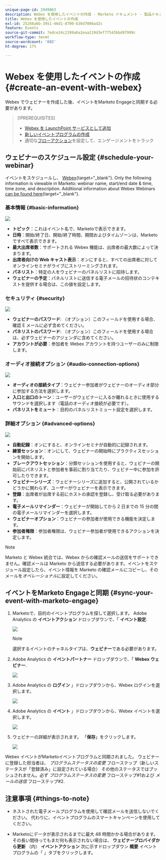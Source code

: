 ```yaml
---
unique-page-id: 2949863
description: Webex を使用したイベントの作成 - Marketo ドキュメント - 製品ドキュメント
title: Webex を使用したイベントの作成
exl-id: 25266a6b-3951-46d1-8700-b36d7086ad2c
feature: Events
source-git-commit: 7edce24c2199a6a2eaa119d3ef77543bbd97999c
workflow-type: tm+mt
source-wordcount: '602'
ht-degree: 17%

---
```


# Webex を使用したイベントの作成 {#create-an-event-with-webex}

Webex でウェビナーを作成した後、イベントをMarketo Engageと同期する必要があります。

>[!PREREQUISITES]
>
>* [Webex を LaunchPoint サービスとして追加](/help/marketo/product-docs/administration/additional-integrations/add-webex-as-a-launchpoint-service.md)
>* [新しいイベントプログラムの作成](/help/marketo/product-docs/demand-generation/events/understanding-events/create-a-new-event-program.md)
>* 適切な[フローアクション](/help/marketo/product-docs/core-marketo-concepts/smart-campaigns/flow-actions/add-a-flow-step-to-a-smart-campaign.md)を設定して、エンゲージメントをトラック

## ウェビナーのスケジュール設定 {#schedule-your-webinar}

イベントをスケジュールし、 [Webex](https://www.webex.com/){target="_blank"}. Only the following information is viewable in Marketo: webinar name, start/end date & time, time zone, and description. Additional information about Webex Webinars [can be found here](https://help.webex.com/en-us/landing/ld-7srxjs-WebexWebinars/Webex-Webinars){target="_blank"}.

### 基本情報 {#basic-information}

![](assets/create-an-event-with-webex-1.png)

* **トピック**：これはイベント名で、Marketoで表示できます。
* **日時**：開始/終了日、開始/終了時間、期間およびタイムゾーンは、Marketoですべて表示できます。
* **最大出席者数**：サポートされる Webex 機能は、出席者の最大数によって決まります。
* **出席者向けの Web キャスト表示**：オンにすると、すべての出席者に対してオンラインセミナがライブにストリーミングされます。
* **パネリスト**：特定の人をウェビナーのパネルリストに招待します。
* **ウェビナーの予定**：パネルリストに送信する電子メールの招待状のコンテキストを提供する場合は、この値を設定します。

### セキュリティ {#security}

![](assets/create-an-event-with-webex-2.png)

* **ウェビナーのパスワード**: （オプション）このフィールドを使用する場合、確認 E メールに必ず含めてください。
* **パネリストのパスワード**: （オプション）このフィールドを使用する場合は、必ずウェビナーのアジェンダに含めてください。
* **アカウントが必要**：参加者を Webex アカウントを持つユーザーのみに制限します。

### オーディオ接続オプション {#audio-connection-options}

![](assets/create-an-event-with-webex-3.png)

* **オーディオの接続タイプ**：ウェビナー参加者がウェビナーのオーディオ部分に参加する方法を選択します。
* **入口と出口のトーン**：ユーザーがウェビナーに入るか離れるときに使用するサウンドを選択します（電話のオーディオ接続が必要です）。
* **パネリストをミュート**：目的のパネルリストミュート設定を選択します。

### 詳細オプション {#advanced-options}

![](assets/create-an-event-with-webex-4.png)

* **自動記録**：オンにすると、オンラインセミナが自動的に記録されます。
* **練習セッション**：オンにして、ウェビナーの開始時にプラクティスセッションを開始します。
* **ブレークアウトセッション**：分類セッションを使用すると、ウェビナーの開始前にパネリストと参加者を事前に割り当てたり、ウェビナー中に参加を許可したりできます。
* **ウェビナーシリーズ**：ウェビナーシリーズに追加すると、公開されているかどうかに関わらず、ユーザーがウェビナーを表示できます。
* **登録**：出席者が出席する前にホストの承認を登録し、受け取る必要があります。
* **電子メールリマインダー**：ウェビナーが開始してから 2 日までの 15 分の間の電子メールリマインダーを選択します。
* **ウェビナーオプション**：ウェビナーの参加者が使用できる機能を決定します。
* **参加者権限**：参加者権限は、ウェビナー参加者が使用できるアクションを決定します。

>[!NOTE]
>
>Marketo と Webex 統合では、Webex からの確認メールの送信をサポートできません。確認メールは Marketo から送信する必要があります。イベントをスケジュール設定したら、イベント情報を Marketo の確認メールにコピーし、そのメールを&#x200B;_オペレーショナル_&#x200B;に設定してください。

## イベントをMarketo Engageと同期 {#sync-your-event-with-marketo-engage}

1. Marketoで、目的のイベントプログラムを探して選択します。 Adobe Analytics の **イベントアクション** ドロップダウンで、「 **イベント設定**.

   ![](assets/create-an-event-with-webex-5.png)

   >[!NOTE]
   >
   >選択するイベントのチャネルタイプは、**ウェビナー**&#x200B;である必要があります。

1. Adobe Analytics の **イベントパートナー** ドロップダウンで、「 **Webex ウェビナー**.

   ![](assets/create-an-event-with-webex-6.png)

1. Adobe Analytics の **ログイン** 」ドロップダウンから、Webex ログインを選択します。

   ![](assets/create-an-event-with-webex-7.png)

1. Adobe Analytics の **イベント** 」ドロップダウンから、Webex イベントを選択します。

   ![](assets/create-an-event-with-webex-8.png)

1. ウェビナーの詳細が表示されます。 「**保存**」をクリックします。

   ![](assets/create-an-event-with-webex-9.png)

Webex イベントがMarketoイベントプログラムと同期されました。 ウェビナーに登録した担当者は、 _プログラムステータスの変更_ フローステップ（新しいステータスが「登録済み」に設定されている場合） その他のステータスではプッシュされません。必ず _プログラムステータスの変更_ フローステップ#1および _メールの送信_ フローステップ#2.

## 注意事項 {#things-to-note}

* ネストされた電子メールプログラムを使用して確認メールを送信しないでください。 代わりに、イベントプログラムのスマートキャンペーンを使用してください。

* Marketoにデータが表示されるまでに最大 48 時間かかる場合があります。 その長い間待ってもまだ何も表示されない場合は、 **ウェビナープロバイダから更新** （内） **イベントアクション** 次に示すドロップダウン **概要** イベントプログラムの「 」タブをクリックします。
